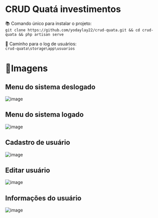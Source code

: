 <h1>CRUD Quatá investimentos</h1>


📚 Comando único para instalar o projeto:<br>
`git clone https://github.com/yodaylay22/crud-quata.git && cd crud-quata && php artisan serve`

🧰 Caminho para o log de usuários:<br>
`crud-quata\storage\app\usuarios`

# 📖Imagens

## Menu do sistema deslogado
![image](https://user-images.githubusercontent.com/12820569/131266954-b690408c-a733-47be-8d40-3f8866b1c71b.png)

## Menu do sistema logado  
![image](https://user-images.githubusercontent.com/12820569/131266971-2bf4f72e-371a-4ee3-9ae8-b5ee3386d682.png)

## Cadastro de usuário
![image](https://user-images.githubusercontent.com/12820569/131266993-78176f04-7c36-40e7-a866-45989b4158cd.png)

## Editar usuário 
![image](https://user-images.githubusercontent.com/12820569/131267036-5fa6e98e-5e11-4ef9-8ed8-3fd6b82eda27.png)

## Informações do usuário
![image](https://user-images.githubusercontent.com/12820569/131267032-82dc8e2c-7fc0-479e-af05-722c5cfe6fe5.png)


